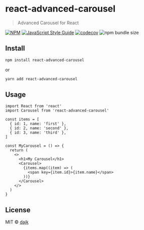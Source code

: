 # react-advanced-carousel

> Advanced Carousel for React

[![NPM](https://img.shields.io/npm/v/react-advanced-carousel.svg)](https://www.npmjs.com/package/react-advanced-carousel)
[![JavaScript Style Guide](https://img.shields.io/badge/code_style-standard-brightgreen.svg)](https://standardjs.com)
[![codecov](https://codecov.io/gh/dajk/react-advanced-carousel/branch/master/graph/badge.svg)](https://codecov.io/gh/dajk/react-advanced-carousel)
![npm bundle size](https://img.shields.io/bundlephobia/minzip/react-advanced-carousel)

## Install

```bash
npm install react-advanced-carousel
```

or

```bash
yarn add react-advanced-carousel
```

## Usage

```tsx
import React from 'react'
import Carousel from 'react-advanced-carousel'

const items = [
  { id: 1, name: 'first' },
  { id: 2, name: 'second' },
  { id: 3, name: 'third' },
]

const MyCarousel = () => {
  return (
    <>
      <h1>My Carousel</h1>
      <Carousel>
        {items.map((item) => (
          <span key={item.id}>{item.name}</span>
        ))}
      </Carousel>
    </>
  )
}
```

## License

MIT © [dajk](https://github.com/dajk)
